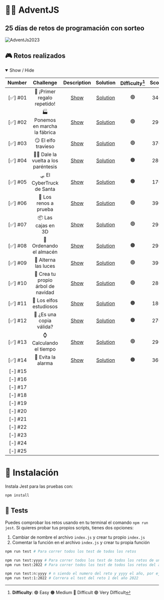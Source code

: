 # **🎁🧦 AdventJS**
## **25 días de retos de programación con sorteo**


![AdventJs2023](https://imgur.com/V5JKvkv.png)

## **🎮 Retos realizados**

<details open>
<summary>Show / Hide</summary>

| Number    | Challenge                             | Description         | Solution                 | Difficulty[^1] | Score |
| --------: | :-----------------------------------: | :-----------------: | :----------------------: | :------------: | :---: |
| [✅] #01  | 🎁 ¡Primer regalo repetido!           | [Show][c01-readme]  | [Solution][c01-solution] |       🟢       |  340  |
| [✅] #02  | 🏭 Ponemos en marcha la fábrica      | [Show][c02-readme]  | [Solution][c02-solution] |       🟢       |  290  |
| [✅] #03  | 😏 El elfo travieso                  | [Show][c03-readme]  | [Solution][c03-solution] |       🟢       |  370  |
| [✅] #04  | 😵‍💫 Dale la vuelta a los paréntesis | [Show][c04-readme]  | [Solution][c04-solution] |       🟠       |  280  |
| [✅] #05  | 🛷 El CyberTruck de Santa            | [Show][c05-readme]  | [Solution][c05-solution] |       🟠       |  170  |
| [✅] #06  | 🦌 Los renos a prueba                | [Show][c06-readme]  | [Solution][c06-solution] |       🟢       |  390  |
| [✅] #07  | 📦 Las cajas en 3D                   | [Show][c07-readme]  | [Solution][c07-solution] |       🟢       |  290  |
| [✅] #08  | 🏬 Ordenando el almacén              | [Show][c08-readme]  | [Solution][c08-solution] |       🟠       |  290  |
| [✅] #09  | 🚦 Alterna las luces                  | [Show][c09-readme]  | [Solution][c09-solution] |       🟢       |  390  |
| [✅] #10  | 🎄 Crea tu propio árbol de navidad    | [Show][c10-readme]  | [Solution][c10-solution] |       🟢       |  280  |
| [✅] #11  | 📖 Los elfos estudiosos              | [Show][c11-readme]  | [Solution][c11-solution] |       🟠       |  180  |
| [✅] #12  | 📸 ¿Es una copia válida?             | [Show][c12-readme]  | [Solution][c12-solution] |       🟠       |  270  |
| [✅] #13  | ⌚️ Calculando el tiempo              | [Show][c13-readme]  | [Solution][c13-solution] |       🟢       |  290  |
| [✅] #14  | 🚨 Evita la alarma                   | [Show][c14-readme]  | [Solution][c14-solution] |       🟠       |  360   |
| [-] #15  |                                        |                     |                          |                 |       |
| [-] #16  |                                        |                     |                          |                 |       |
| [-] #17  |                                        |                     |                          |                 |       |
| [-] #18  |                                        |                     |                          |                 |       |
| [-] #19  |                                        |                     |                          |                 |       |
| [-] #20  |                                        |                     |                          |                 |       |
| [-] #21  |                                        |                     |                          |                 |       |
| [-] #22  |                                        |                     |                          |                 |       |
| [-] #23  |                                        |                     |                          |                 |       |
| [-] #24  |                                        |                     |                          |                 |       |
| [-] #25  |                                        |                     |                          |                 |       |

[^1]: **Difficulty**: 🟢 Easy 🟠 Medium 🔴 Difficult 🟣 Very Difficult

[c01-readme]: ./challenge01/README.md
[c01-solution]: ./challenge01/index.js
[c02-readme]: ./challenge02/README.md
[c02-solution]: ./challenge02/index.js
[c03-readme]: ./challenge03/README.md
[c03-solution]: ./challenge03/index.js
[c04-readme]: ./challenge04/README.md
[c04-solution]: ./challenge04/index.js
[c05-readme]: ./challenge05/README.md
[c05-solution]: ./challenge05/index.js
[c06-readme]: ./challenge06/README.md
[c06-solution]: ./challenge06/index.js
[c07-readme]: ./challenge07/README.md
[c07-solution]: ./challenge07/index.js
[c08-readme]: ./challenge08/README.md
[c08-solution]: ./challenge08/index.js
[c09-readme]: ./challenge09/README.md
[c09-solution]: ./challenge09/index.js
[c10-readme]: ./challenge10/README.md
[c10-solution]: ./challenge10/index.js
[c11-readme]: ./challenge11/README.md
[c11-solution]: ./challenge11/index.js
[c12-readme]: ./challenge12/README.md
[c12-solution]: ./challenge12/index.js
[c13-readme]: ./challenge13/README.md
[c13-solution]: ./challenge13/index.js
[c14-readme]: ./challenge14/README.md
[c14-solution]: ./challenge14/index.js
[c15-readme]: ./challenge15/README.md
[c15-solution]: ./challenge15/index.js
[c16-readme]: ./challenge16/README.md
[c16-solution]: ./challenge16/index.js
[c17-readme]: ./challenge17/README.md
[c17-solution]: ./challenge17/index.js
[c18-readme]: ./challenge18/README.md
[c18-solution]: ./challenge18/index.js
[c19-readme]: ./challenge19/README.md
[c19-solution]: ./challenge19/index.js
[c20-readme]: ./challenge20/README.md
[c20-solution]: ./challenge20/index.js
[c21-readme]: ./challenge21/README.md
[c21-solution]: ./challenge21/index.js
[c22-readme]: ./challenge22/README.md
[c22-solution]: ./challenge22/index.js
[c23-readme]: ./challenge23/README.md
[c23-solution]: ./challenge23/index.js
[c24-readme]: ./challenge24/README.md
[c24-solution]: ./challenge24/index.js
[c25-readme]: ./challenge25/README.md
[c25-solution]: ./challenge25/index.js
</details>


# **📝 Instalación**

Instala Jest para las pruebas con:

```bash
npm install
```

## **🧪 Tests**

Puedes comprobar los retos usando en tu terminal el comando `npm run jest`.
Si quieres probar tus propios scripts, tienes dos opciones:

1. Cambiar de nombre el archivo `index.js` y crear tu propio `index.js`
2. Comentar la función en el archivo `index.js` y crear tu propia función

```bash
npm run test # Para correr todos los test de todos los retos

npm run test:yyyy # Para correr todos los test de todos los retos de un año es especifico, por ejemplo
npm run test:2022 # Para correr todos los test de todos los retos del año 2022

npm run test:n:yyyy # n siendo el numero del reto y yyyy el año, por ejemplo
npm run test:1:2022 # Correra el test del reto 1 del año 2022
```